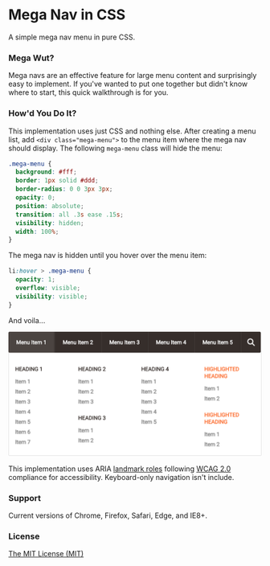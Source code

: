 # Mega Nav in CSS

A simple mega nav menu in pure CSS.


### Mega Wut?

Mega navs are an effective feature for large menu content and surprisingly easy to implement. If you've wanted to put one together but didn't know where to start, this quick walkthrough is for you.


### How'd You Do It?

This implementation uses just CSS and nothing else. After creating a menu list, add `<div class="mega-menu">` to the menu item where the mega nav should display. The following `mega-menu` class will hide the menu:

```css
.mega-menu {
  background: #fff;
  border: 1px solid #ddd;
  border-radius: 0 0 3px 3px;
  opacity: 0;
  position: absolute;
  transition: all .3s ease .15s;
  visibility: hidden;
  width: 100%;
}
```

The mega nav is hidden until you hover over the menu item:

```css
li:hover > .mega-menu {
  opacity: 1;
  overflow: visible;
  visibility: visible;
}
```

And voila...

![Mega nav image 1](img/menu.png)

This implementation uses ARIA [landmark roles](http://www.w3.org/TR/wai-aria/roles#landmark_roles) following [WCAG 2.0](http://www.w3.org/TR/WCAG/) compliance for accessibility. Keyboard-only navigation isn't include.


### Support

Current versions of Chrome, Firefox, Safari, Edge, and IE8+.


### License

[The MIT License (MIT)](https://github.com/AllThingsSmitty/mega-nav/blob/master/LICENSE)